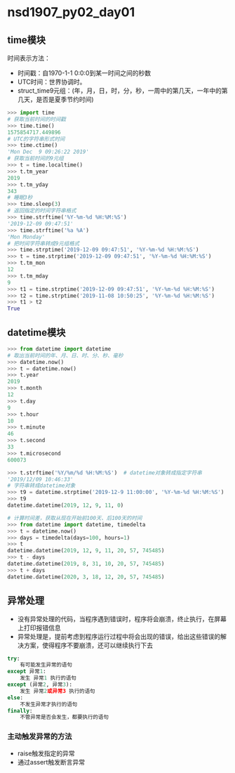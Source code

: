 # nsd1907_py02_day01

## time模块

时间表示方法：

- 时间戳：自1970-1-1 0:0:0到某一时间之间的秒数
- UTC时间：世界协调时。
- struct_time9元组：(年，月，日，时，分，秒，一周中的第几天，一年中的第几天，是否是夏季节约时间)

```python
>>> import time
# 获取当前时间的时间戳
>>> time.time()
1575854717.449896
# UTC的字符串形式时间
>>> time.ctime()
'Mon Dec  9 09:26:22 2019'
# 获取当前时间的9元组
>>> t = time.localtime()
>>> t.tm_year
2019
>>> t.tm_yday
343
# 睡眠3秒
>>> time.sleep(3)
# 返回指定的时间字符串格式
>>> time.strftime('%Y-%m-%d %H:%M:%S')
'2019-12-09 09:47:51'
>>> time.strftime('%a %A')
'Mon Monday'
# 把时间字符串转成9元组格式
>>> time.strptime('2019-12-09 09:47:51', '%Y-%m-%d %H:%M:%S')
>>> t = time.strptime('2019-12-09 09:47:51', '%Y-%m-%d %H:%M:%S')
>>> t.tm_mon
12
>>> t.tm_mday
9
>>> t1 = time.strptime('2019-12-09 09:47:51', '%Y-%m-%d %H:%M:%S') 
>>> t2 = time.strptime('2019-11-08 10:50:25', '%Y-%m-%d %H:%M:%S') 
>>> t1 > t2
True
```

## datetime模块

```python
>>> from datetime import datetime
# 取出当前时间的年、月、日、时、分、秒、毫秒
>>> datetime.now()
>>> t = datetime.now()
>>> t.year
2019
>>> t.month
12
>>> t.day
9
>>> t.hour
10
>>> t.minute
46
>>> t.second
33
>>> t.microsecond
600073

>>> t.strftime('%Y/%m/%d %H:%M:%S')  # datetime对象转成指定字符串
'2019/12/09 10:46:33'
# 字符串转成datetime对象
>>> t9 = datetime.strptime('2019-12-9 11:00:00', '%Y-%m-%d %H:%M:%S')
>>> t9
datetime.datetime(2019, 12, 9, 11, 0)

# 计算时间差，获取从现在开始前100天、后100天的时间
>>> from datetime import datetime, timedelta
>>> t = datetime.now()
>>> days = timedelta(days=100, hours=1)
>>> t
datetime.datetime(2019, 12, 9, 11, 20, 57, 745485)
>>> t - days
datetime.datetime(2019, 8, 31, 10, 20, 57, 745485)
>>> t + days
datetime.datetime(2020, 3, 18, 12, 20, 57, 745485)
```

## 异常处理

- 没有异常处理的代码，当程序遇到错误时，程序将会崩溃，终止执行，在屏幕上打印报错信息
- 异常处理是，提前考虑到程序运行过程中将会出现的错误，给出这些错误的解决方案，使得程序不要崩溃，还可以继续执行下去

```python
try:
    有可能发生异常的语句
except 异常1:
    发生 异常1 执行的语句
except (异常2, 异常3):
    发生 异常2或异常3 执行的语句
else:
    不发生异常才执行的语句
finally:
    不管异常是否会发生，都要执行的语句
```

### 主动触发异常的方法

- raise触发指定的异常
- 通过assert触发断言异常









